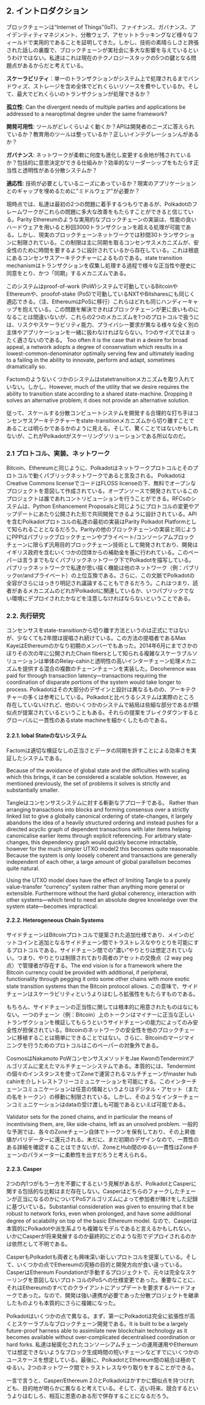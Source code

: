 ## 2. イントロダクション
ブロックチェーンは“Internet of Things”(IoT)、ファイナンス、ガバナンス、アイデンティティマネジメント、分散ウェブ、アセットトラッキングなど様々なフィールドで実用的であることを証明してきた。しかし、技術の素晴らしさと誇張された話しの裏腹で、ブロックチェーンが実社会に多大な影響を与えているというわけではない。私達はこれは現在のテクノロジースタックの5つの鍵となる問題点があるからだと考えている。

**スケーラビリティ**：単一のトランザクションがシステム上で処理されるまでバンドウィズ、ストレージを含め全体でどれくらいリソースを費やしているか。そして、最大でどれくらいのトランザクションが処理できるか？

**孤立性**: Can the divergent needs of multiple
parties and applications be addressed to a nearoptimal degree under the same framework?

**開発可用性**: ツールがどレくらいよく動くか？APIは開発者のニーズに答えられているか？教育用のツールは整っているか？正しいインテグレーションんがあるか？

**ガバナンス**: ネットワークが柔軟に何度も進化し変更する余地が残されているか？包括的に意思決定ができる仕組みか？効率的なリーダーシップをもたらす正当性と透明性がある分散システムか？

**適応性**: 技術が必要としているニーズにあっているか？現実のアプリケーションとのギャップを埋めるために"ミドルウェア"が必要か？

現時点では、私達は最初の2つの問題に着手するつもりであるが、Polkadotのフレームワークがこれらの問題に多大な改善をもたらすことができると信じている。Parity Ethereumのような実用的なブロックチェーンの実装は、性能の良いハードウェアを用いると秒回3000トランザクションを超える処理が可能である。しかし、現実のブロックチェーンネットワークでは秒間30トランザクションに制限されている。この制限は主に同期を取るコンセンサスメカニズムが、安全性のために時間を要するように設計されているから存在している。これは根底にあるコンセンサスアーキテクチャーによるものである。state transition mechanismはトランザクションを収集し処理する過程で様々な正当性や歴史に同意をとり、かつ「同期」するメカニズムである。

このシステムはproof-of-work (PoW)システムで可動しているBitcoinやEthereumや、proofof-stake (PoS)で可動しているNXTやBitsharesにも同じく適応できる。（注、EthereumはPoSに移行）これらはどれも同じハンディーキャップを抱えている。この問題を解決できればブロックチェーンが更に良いものになることは間違いないが、これらの2つのメカニズムを1つのプロトコルで扱うには、リスクやスケーラビリティ能力、プライバシー要求が異なる様々な全く別の主体やアプリケーションを一緒に扱わなければならない。1つのサイズではまったく適さないのである。 Too often it is the case that in a
desire for broad appeal, a network adopts a degree of conservatism which results in a lowest-common-denominator
optimally serving few and ultimately leading to a failing
in the ability to innovate, perform and adapt, sometimes
dramatically so.

Factomのようないくつかのシステムはstatetransitionメカニズムを取り入れていない。しかし、However, much of the
utility that we desire requires the ability to transition state according to a shared state-machine. Dropping it solves
an alternative problem; it does not provide an alternative solution.

従って、スケールする分散コンピュートシステムを開発する合理的な打ち手はコンセンサスアーキテクチャーをstate-transitionメカニズムから切り離すことであることは明らかであるかのように見える。そして、驚くことではないかもしれないが、これがPolkadotがスケーリングソリューションである所以なのだ。

### 2.1 プロトコル、実装、ネットワーク
Bitcoin、Ethereumと同じように、Polkadotはネットワークプロトコルとそのプロトコルで動くパブリックネットワークであると言及される。 PolkadotはCreative Commons licenseでコードはFLOSS licenseの下、無料でオープンなプロジェクトを意図して作成されている。オープンソースで開発されているこのプロジェクトは誰であれコントリビューションを行うことができる。RFCsのシステムは、Python Enhancement Proposalsと同じようにプロトコルの変更やアップデートにあたり公開された形で共同開発できるように設計されている。APIを含むPolkadotプロトコルの私達の最初の実装はParity Polkadot Platformとして知られることとなるだろう。Parityの他のブロックチェーンの実装と同じようにPPPはパブリックブロックチェーンやプライベート/コンソーシアムブロックチェーンに限らず汎用目的ブロックチェーン技術として開発されており、開発はイギリス政府を含むいくつかの団体からの補助金を基に行われている。このペーパーは言うまでもなくパブリックネットワーク下でPolkadotを描写している。パブリックネットワークで私達が思い描く機能は他のネットワーク（例：パブリックor/andプライベート）の上位互換である。さらに、この文脈でPolkadotの全容がさらにはっきり明記され議論することもできるだろう。これはつまり、読者があるメカニズムのどれがPolkadotに関連しているか、いつパブリックでない環境にデプロイされたかなどを注意しなければならないということである。

### 2.2. 先行研究
コンセンサスをstate-transitionから切り離す方法というのは正式にではないが、少なくても2年間は提唱され続けている。この方法の提唱者であるMax KayeはEthereumのかなり初期のメンバーでもあった。2014年6月にまでさかのぼりその次の年に公開されたChain fibersとして知られる複雑なスケーラブルソリューションは単体のRelay-cahinと透明性の高いインターチェーン処理メカニズムを提供する混合の複数のチェーンチェーンを実装した。Decoherence was paid for
through transaction latency—transactions requiring the coordination of disparate portions of the system would
take longer to process. Polkadotはその大部分のデザインと設計は異なるものの、アーキテクチャーの多くは参考にしている。Polkadotと比べうるシステムは実際のところ存在していないけれど、他のいくつかのシステムで結局は些細な部分であるが類似点が提案されているということもある。それらの提案をブレイクダウンするとグローバルに一貫性のあるstate machineを細かくしたものである。

#### 2.2.1. lobal Stateのないシステム
Factomは適切な検証なしの正当さとデータの同期を許すことによる効率さを実証したシステムである。

Because of the avoidance of global state and the difficulties
with scaling which this brings, it can be considered a scalable solution. However, as mentioned previously, the set
of problems it solves is strictly and substantially smaller.

Tangleはコンセンサスシステムに対する斬新なアプローチである。
Rather than arranging transactions into blocks and forming consensus over a strictly linked list to give a globally canonical ordering of state-changes, it largely abandons the idea of a heavily structured ordering and instead
pushes for a directed acyclic graph of dependent transactions with later items helping canonicalise earlier items
through explicit referencing. For arbitrary state-changes,
this dependency graph would quickly become intractable,
however for the much simpler UTXO model2
this becomes quite reasonable. Because the system is only loosely coherent and transactions are generally independent of each
other, a large amount of global parallelism becomes quite
natural. 

Using the UTXO model does have the effect
of limiting Tangle to a purely value-transfer “currency”
system rather than anything more general or extensible.
Furthermore without the hard global coherency, interaction with other systems—which tend to need an absolute
degree knowledge over the system state—becomes impractical.

#### 2.2.2. Heterogeneous Chain Systems
サイドチェーンはBitcoinプロトコルで提案された追加仕様であり、メインのビットコインと追加となるサイドチェーン間でトラストレスなやりとりを可能にするプロトコルである。サイドチェーン間での"濃い”やりとりは想定されていない。つまり、やりとりは制限されており両者のアセットの交換点（2 way peg点）で管理者が存在する。The end vision is for a framework where the Bitcoin currency could be provided with additional, if peripheral, functionality through pegging it onto some other chains with more exotic state transition
systems than the Bitcoin protocol allows. この意味で、サイドチェーンはスケーラビリティというよりはむしろ拡張性をもたらすものである。

もちろん、サイドチェーンの正当性に関しては根本的に用意されたものはなにもない。一つのチェーン（例：Bitcoin）上のトークンはマイナーに正当な正しいトランザクションを検証してもらうというサイドチェーンの能力によってのみ安全性が担保されている。Bitcoinのネットワークの安全性を他のブロックチェーンに移植することは簡単にできることではない。さらに、Bitcoinのマージマイニングを行うためのプロトコルはこのペーパーの対象外である。

CosmosはNakamoto PoWコンセンサスメソッドをJae KwonのTendermintアルゴリズムに変えたマルチチェーンシステムである。本質的には、Tendermintの個々のインスタンスを使ってZoneで運営されるマルチチェーンがmaster hub cahinを介しトレストフリーコミュニケーションを可能にする。このインターチェーンコミュニケーションは任意の情報というよりはデジタル・アセット（またの名をトークン）の移動に制限されている。しかし、そのようなインターチェーンコミュニケーションはdataの受け渡しも可能であるといえば可能である。

Validator sets for the zoned chains, and in particular the means of incentivising them, are, like side-chains, left as an unsolved problem. 一般的な予測では、各々のZoneチェーン自体でトークンを保有しており、その上昇価値がバリデーターに還元される。未だに、まだ初期のデザインなので、一貫性のある詳細を確認することはできないが、ZoneとHub間のゆるい一貫性はZoneチェーンのパラメーターに柔軟性を出すだろうと考えられる。

#### 2.2.3. Casper
2つの内1つがもう一方を不要にするという見解があるが、PolkadotとCasperに関する包括的な比較はまだ存在しない。Casperはどちらのフォークしたチェーンが正当になるのかについてPoSアルゴリズムによって参加者が賭けをした記録に基づいている。Substantial consideration was given to ensuring that it be robust to network forks, even when prolonged, and have some additional degree of scalability on top of the basic Ethereum model. なので、Casperは本質的にPolkadotや派生系よりも複雑なモデルであると言えるかもしれない。いかにCasperが将来発展するのか最終的にどのような形でデプロイされるのかは依然として不明である。

CasperもPolkadotも両者とも興味深い新しいプロトコルを提案している。そして、いくつかの点でEthereumの究極の目的と開発方向が食い違っている。CasperはEthereum Foundationが手動するプロジェクトで、元々は完全なスケーリングを意図しないプロトコルのPoSへの仕様変更であった。重要なことに、それはEthereumのすべてのクライアントにアップデートを要求するハードフォークであった。なので、開発は強い連携が必要であった分散プロジェクトを継承したものよりも本質的にさらに複雑になった。

Polkadotはいくつかの点で異なる。まず、第一にPolkadotは完全に拡張性が高くとスケーラブルなブロックチェーン開発である。It is built to be a largely future-proof harness able to assimilate new blockchain technology as it becomes available without over-complicated decentralised coordination or hard forks. 私達は秘匿化されたコンソーシアムチェーンの運用運用やEthereumでは想定できないようなブロック生成時間の短いチェーンなどすでにいくつかのユースケースを想定している。最後に、PolkadotとEthereum間の結合は極めてゆるい。2つのネットワーク間でトラストレスなやり取りをすることができる。

一言で言うと、Casper/Ethereum 2.0とPolkadotはかすかに類似点を持つけれども、目的地が明らかに異なると考えている。そして、近い将来、競合するというよりはむしろ、相互に恩恵のある形で併存することになるだろう。